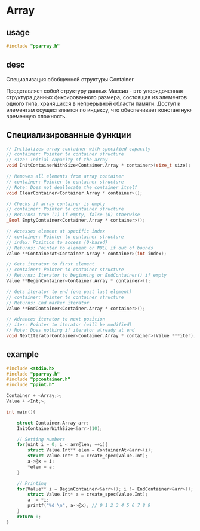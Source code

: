 # Array

## usage
```c
#include "pparray.h"
```

## desc 
Специализация обобщенной структуры Container

Представляет собой структуру данных Массив - это упорядоченная структура данных фиксированного размера, состоящая из
элементов одного типа, хранящихся в непрерывной области памяти. Доступ к элементам
осуществляется по индексу, что обеспечивает константную временную сложность.


## Специализированные функции

```c
// Initializes array container with specified capacity
// container: Pointer to container structure
// size: Initial capacity of the array
void InitContainerWithSize<Container.Array * container>(size_t size);

// Removes all elements from array container
// container: Pointer to container structure
// Note: Does not deallocate the container itself
void ClearContainer<Container.Array * container>();

// Checks if array container is empty
// container: Pointer to container structure
// Returns: true (1) if empty, false (0) otherwise
_Bool EmptyContainer<Container.Array * container>();

// Accesses element at specific index
// container: Pointer to container structure
// index: Position to access (0-based)
// Returns: Pointer to element or NULL if out of bounds
Value **ContainerAt<Container.Array * container>(int index);

// Gets iterator to first element
// container: Pointer to container structure
// Returns: Iterator to beginning or EndContainer() if empty
Value **BeginContainer<Container.Array * container>();

// Gets iterator to end (one past last element)
// container: Pointer to container structure
// Returns: End marker iterator
Value **EndContainer<Container.Array * container>();

// Advances iterator to next position
// iter: Pointer to iterator (will be modified)
// Note: Does nothing if iterator already at end
void NextIteratorContainer<Container.Array * container>(Value ***iter);
```

## example

```c
#include <stdio.h>
#include "pparray.h"
#include "ppcontainer.h"
#include "ppint.h"

Container + <Array;>;
Value + <Int;>;

int main(){

    struct Container.Array arr;
    InitContainerWithSize<&arr>(10);

    // Setting numbers
    for(uint i = 0; i < arr@len; ++i){
        struct Value.Int** elem = ContainerAt<&arr>(i);
        struct Value.Int* a = create_spec(Value.Int);
        a->@x = i;
        *elem = a;
    }

    // Printing 
    for(Value** i = BeginContainer<&arr>(); i != EndContainer<&arr>(); NextIteratorContainer<&arr>(&i)){
        struct Value.Int* a = create_spec(Value.Int);
        a  = *i;
        printf("%d \n", a->@x); // 0 1 2 3 4 5 6 7 8 9 
    }
    return 0;
}
```